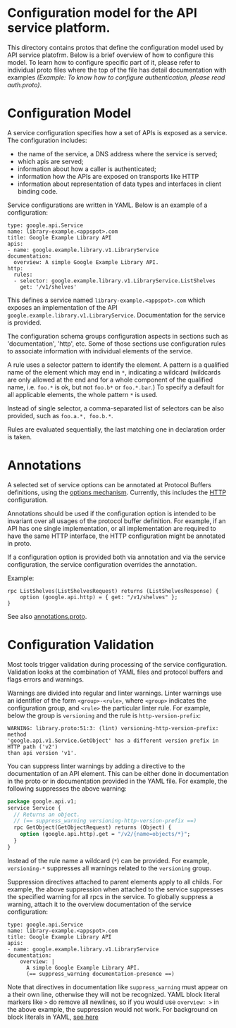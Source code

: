
# Configuration model for the API service platform.
This directory contains protos that define the configuration model used by API service platofrm. Below is a brief overview of how to configure this model. To learn how to configure specific part of it, please refer to individual proto files where the top of the file has detail documentation with examples _(Example: To know how to configure authentication, please read auth.proto)_.

# Configuration Model

A service configuration specifies how a set of APIs is exposed as a
service. The configuration includes:

- the name of the service, a DNS address where the service is served;
- which apis are served;
- information about how a caller is authenticated;
- information how the APIs are exposed on transports like HTTP
- information about representation of data types and interfaces in
  client binding code.

Service configurations are written in YAML. Below is an example of a
configuration:

    type: google.api.Service
    name: library-example.<appspot>.com
    title: Google Example Library API
    apis:
    - name: google.example.library.v1.LibraryService
    documentation:
      overview: A simple Google Example Library API.
    http:
      rules:
      - selector: google.example.library.v1.LibraryService.ListShelves
        get: '/v1/shelves'

This defines a service named `library-example.<appspot>.com` which exposes
an implementation of the API `google.example.library.v1.LibraryService`.
Documentation for the service is provided.

The configuration schema groups configuration aspects in sections such
as 'documentation', 'http', etc. Some of those sections use
configuration rules to associate information with individual elements
of the service.

A rule uses a selector pattern to identify the element. A pattern is a
qualified name of the element which may end in `*`, indicating a
wildcard (wildcards are only allowed at the end and for a whole
component of the qualified name, i.e. `foo.*` is ok, but not `foo.b*`
or `foo.*.bar`.) To specify a default for all applicable elements, the
whole pattern `*` is used.

Instead of single selector, a comma-separated list of selectors can be
also provided, such as `foo.a.*, foo.b.*`.

Rules are evaluated sequentially, the last matching one in declaration
order is taken.

# Annotations

A selected set of service options can be annotated at Protocol Buffers
definitions, using the
[options mechanism](https://developers.google.com/protocol-buffers/docs/proto?csw=1#options).
Currently, this includes the [HTTP](http_rest.shtml) configuration.

Annotations should be used if the configuration option is
intended to be invariant over all usages of the protocol buffer
definition. For example, if an API has one single implementation, or
all implementation are required to have the same HTTP interface, the
HTTP configuration might be annotated in proto.

If a configuration option is provided both via annotation and via
the service configuration, the service configuration overrides the
annotation.

Example:

    rpc ListShelves(ListShelvesRequest) returns (ListShelvesResponse) {
        option (google.api.http) = { get: "/v1/shelves" };
    }

See also
[annotations.proto](https://github.com/googleapis/googleapis/blob/master/google/api/annotations.proto).

# Configuration Validation

Most tools trigger validation during processing of the service
configuration. Validation looks at the combination of YAML files and
protocol buffers and flags errors and warnings.

Warnings are divided into regular and linter warnings. Linter warnings
use an identifier of the form `<group>-<rule>`, where `<group>`
indicates the configuration group, and `<rule>` the particular linter
rule. For example, below the group is `versioning` and the rule is
`http-version-prefix`:

```
WARNING: library.proto:51:3: (lint) versioning-http-version-prefix: method
'google.api.v1.Service.GetObject' has a different version prefix in HTTP path ('v2')
than api version 'v1'.
```

You can suppress linter warnings by adding a directive to the
documentation of an API element. This can be either done in
documentation in the proto or in documentation provided in the YAML
file. For example, the following suppresses the above warning:

```proto
package google.api.v1;
service Service {
  // Returns an object.
  // (== suppress_warning versioning-http-version-prefix ==)
  rpc GetObject(GetObjectRequest) returns (Object) {
    option (google.api.http).get = "/v2/{name=objects/*}";
  }
}
```

Instead of the rule name a wildcard (`*`) can be provided. For
example, `versioning-*` suppresses all warnings related to the
`versioning` group.

Suppression directives attached to parent elements apply to all
childs. For example, the above suppression when attached to the
service suppresses the specified warning for all rpcs in the
service. To globally suppress a warning, attach it to the overview
documentation of the service configuration:

```
type: google.api.Service
name: library-example.<appspot>.com
title: Google Example Library API
apis:
- name: google.example.library.v1.LibraryService
documentation:
    overview: |
      A simple Google Example Library API.
      (== suppress_warning documentation-presence ==)
```

Note that directives in documentation like `suppress_warning` must
appear on a their own line, otherwise they will not be
recognized. YAML block literal markers like `>` do remove all
newlines, so if you would use `overview: >` in the above example, the
suppression would not work. For background on block literals in YAML,
[see here](http://en.wikipedia.org/wiki/YAML#Block_literals)


